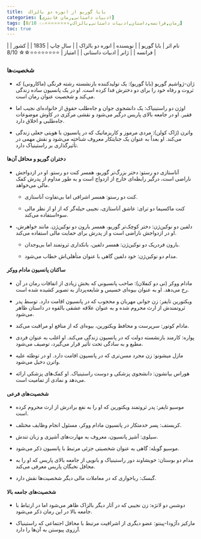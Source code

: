 ```yaml
---
title:  بابا گوریو از انوره دو بالزاک
categories: [ادبیات داستانی,رمان فانتزی]
tags: [رمان,فرانسه,داستان,ادبیات داستانی,بالزاک,⭐⭐⭐⭐⭐⭐⭐⭐☆☆ 8/10]
toc: true
---
```


| نام اثر | بابا گوریو |
| نویسنده | انوره دو بالزاک |
| سال چاپ | 1835  |
| کشور | فرانسه  |
| ژانر | ادبیات داستانی |
| امتیاز | ⭐⭐⭐⭐⭐⭐⭐⭐☆☆ 8/10 |

### شخصیت‌ها

- ژان-ژواشیم گوریو (بابا گوریو): یک تولیدکننده بازنشسته رشته فرنگی (ماکارونی) که ثروت و رفاه خود را برای دو دخترش فدا کرده است. او در یک پانسیون ساده زندگی می‌کند و شخصیت عنوان رمان است.

- اوژن دو راستینیاک: یک دانشجوی جوان و جاه‌طلب حقوق از خانواده‌ای نجیب اما فقیر. او در جامعه بالای پاریس درگیر می‌شود و نقشی مرکزی در کاوش موضوعات جاه‌طلبی و اخلاق دارد.

- واترن (ژاک کولن): مردی مرموز و کاریزماتیک که در پانسیون با هویتی جعلی زندگی می‌کند. او بعداً به عنوان یک جنایتکار معروف شناخته می‌شود و نقش مهمی در تأثیرگذاری بر راستینیاک دارد.

#### دختران گوریو و محافل آن‌ها

- آناستازی دو رستو: دختر بزرگ‌تر گوریو، همسر کنت دو رستو. او در ازدواجش ناراضی است، درگیر رابطه‌ای خارج از ازدواج است و به طور مداوم از پدرش کمک مالی می‌خواهد.

  - کنت دو رستو: همسر اشرافی اما بی‌تفاوت آناستازی.

  - کنت ماکسیما دو ترای: عاشق آناستازی، نجیبی حیله‌گر که از او از نظر مالی سوءاستفاده می‌کند.

- دلفین دو نوکین‌ژن: دختر کوچک‌تر گوریو، همسر بارون دو نوکین‌ژن. مانند خواهرش، او در ازدواجش ناراضی است و از پدرش برای حمایت مالی استفاده می‌کند.

  - بارون فردریک دو نوکین‌ژن: همسر دلفین، بانکداری ثروتمند اما بی‌وجدان.

  - مدام دو نوکین‌ژن: خود دلفین گاهی با عنوان متأهلی‌اش خطاب می‌شود.

#### ساکنان پانسیون مادام ووکر

- مادام ووکر (نی دو کنفلان): صاحب پانسیونی که بخش زیادی از اتفاقات رمان در آن رخ می‌دهد. او به عنوان بیوه‌ای خسیس و شایعه‌پرداز به تصویر کشیده شده است.

- ویکتورین تایفر: زن جوانی مهربان و محجوب که در پانسیون اقامت دارد. توسط پدر ثروتمندش از ارث محروم شده و به عنوان علاقه عشقی بالقوه در داستان ظاهر می‌شود.

- مادام کوتور: سرپرست و محافظ ویکتورین، بیوه‌ای که از منافع او مراقبت می‌کند.

- پواره: کارمند بازنشسته دولت که در پانسیون زندگی می‌کند. او اغلب به عنوان فردی مطیع و به سادگی تحت تأثیر قرار می‌گیرد، توصیف می‌شود.

- مازل میشونو: زن مجرد مسن‌تری که در پانسیون اقامت دارد. او در توطئه علیه واترن دخیل می‌شود.

- هوراس بیانشون: دانشجوی پزشکی و دوست راستینیاک. او کمک‌های پزشکی ارائه می‌دهد و نمادی از تمامیت است.

#### شخصیت‌های فرعی

- موسیو تایفر: پدر ثروتمند ویکتورین که او را به نفع برادرش از ارث محروم کرده است.

- کریستف: پسر خدمتکار در پانسیون مادام ووکر، مسئول انجام وظایف مختلف.

- سیلوی: آشپز پانسیون، معروف به مهارت‌های آشپزی و زبان تندش.

- موسیو گوبله: گاهی به عنوان شخصیتی جزئی مرتبط با پانسیون ذکر می‌شود.

- مدام دو بوستان: خویشاوند دور راستینیاک و بانویی از جامعه بالای پاریس که او را به محافل نخبگان پاریس معرفی می‌کند.

- گبسک: رباخواری که در معاملات مالی دیگر شخصیت‌ها نقش دارد.

#### شخصیت‌های جامعه بالا

- دوشس دو لانژه: زن نجیبی که در آثار دیگر بالزاک ظاهر می‌شود اما در ارتباط با جامعه بالا در این رمان ذکر می‌شود.

- مارکیز د‌آژودا-پینتو: عضو دیگری از اشرافیت مرتبط با محافل اجتماعی که راستینیاک آرزوی پیوستن به آن‌ها را دارد.
